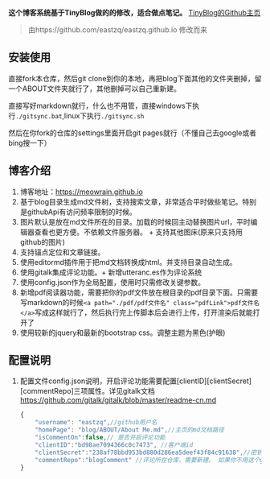 **这个博客系统基于TinyBlog做的的修改，适合做点笔记。** [TinyBlog的Github主页](https://github.com/YangHanqing/tinyblog)

> 由https://github.com/eastzq/eastzq.github.io 修改而来

## 安装使用

直接fork本仓库，然后git clone到你的本地，再把blog下面其他的文件夹删掉，留一个ABOUT文件夹就行了，其他删掉可以自己重新建。

直接写好markdown就行，什么也不用管，直接windows下执行`./gitsync.bat`,linux下执行`./gitsync.sh`

然后在你fork的仓库的settings里面开启git pages就行（不懂自己去google或者bing搜一下）

## 博客介绍
1. 博客地址：https://meowrain.github.io
2. 基于blog目录生成md文件树，支持搜索文章，非常适合平时做些笔记。特别是githubApi有访问频率限制的时候。
3. 图片默认是放在md文件所在的目录。加载的时候回主动替换图片url，平时编辑器查看也更方便。不依赖文件服务器。 + 支持其他图床(原来只支持用github的图片)
4. 支持锚点定位和文章链接。
5. 使用editormd插件用于把md文档转换成html。并支持目录自动生成。
6. 使用gitalk集成评论功能。+ 新增utteranc.es作为评论系统
7. 使用config.json作为全局配置，使用时只需修改关键参数。
8. 新增pdf阅读器功能，需要把你的pdf文件放在根目录的pdf目录下面。只需要写markdown的时候`<a path="./pdf/pdf文件名" class="pdfLink">pdf文件名</a>`写成这样就行了，然后执行完上传脚本后会进行上传，打开渲染后就能打开了
9. 使用较新的jquery和最新的bootstrap css。调整主题为黑色(护眼)

## 配置说明
1. 配置文件config.json说明，开启评论功能需要配置[clientID][clientSecret][commentRepo]三项属性。详见gitalk文档 https://github.com/gitalk/gitalk/blob/master/readme-cn.md
   
    ```js
    {
        "username": "eastzq",//github用户名
        "homePage": "blog/ABOUT/About Me.md",//主页的md文档路径
        "isCommentOn":false,// 是否开启评论功能
        "clientID":"bd98ae7094366c0c7473", //客户端id
        "clientSecret":"238af78bbd953bd880d286ea5deef43f84c91638",//密钥
        "commentRepo":"blogComment" //评论所在仓库，需要新建。 如果你不用这个gittalk就不用管这个
    }
    ```

    
    
